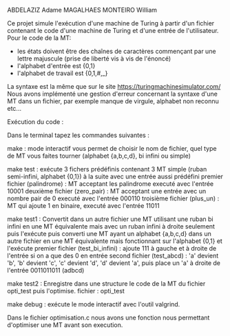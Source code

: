 ABDELAZIZ Adame
MAGALHAES MONTEIRO William

Ce projet simule l'exécution  d'une machine de Turing à partir d'un fichier contenant le code d'une machine de Turing et d'une entrée de l'utilisateur.
Pour le code de la MT: 

- les états doivent être des chaînes de caractères commençant par une lettre majuscule (prise de liberté vis à vis de l'énoncé)
- l'alphabet d'entrée est {0,1}
- l'alphabet de travail est {0,1,#,_}

La syntaxe est la même que sur le site https://turingmachinesimulator.com/ 
Nous avons implémenté une gestion d'erreur concernant la syntaxe d'une MT dans un fichier, par exemple manque de virgule, alphabet non reconnu etc...

Exécution du code :

Dans le terminal tapez les commandes suivantes :

make : mode interactif vous permet de choisir le nom de fichier, quel type de MT vous faites tourner (alphabet {a,b,c,d}, bi infini ou simple)

make test : exécute 3 fichers prédéfinis contenant 3 MT simple (ruban semi-infini, alphabet {0,1}) à la suite avec une entrée aussi prédéfini
            premier fichier (palindrome) : MT acceptant les palindrome executé avec l'entrée 10001
            deuxième fichier (zero_pair) : MT acceptant une entrée avec un nombre pair de 0 executé avec l'entrée 000110
            troisième fichier (plus_un)  : MT qui ajoute 1 en binaire, executé avec l'entrée 11011
            

make test1 : Convertit dans un autre fichier une MT utilisant une ruban bi infini en une MT équivalente mais avec un ruban infini à droite seulement puis l'exécute
             puis converti une MT ayant un alphabet {a,b,c,d} dans un autre fichier en une MT équivalente mais fonctionnant sur l'alphabet {0,1} et l'exécute
             premier fichier (test_bi_infini) : ajoute 111 à gauche et à droite de l'entrée si on a que des 0 en entrée
             second fichier (test_abcd) : 'a' devient 'b', 'b' devient 'c', 'c' devient 'd', 'd' devient 'a', puis place un 'a' à droite de l'entrée 0011011011 (adbcd)

make test2 : Enregistre dans une structure le code de la MT du fichier opti_test puis l'optimise.
             fichier : opti_test

make debug : exécute le mode interactif avec l'outil valgrind.

Dans le fichier optimisation.c nous avons une fonction nous permettant d'optimiser une MT avant son execution.


